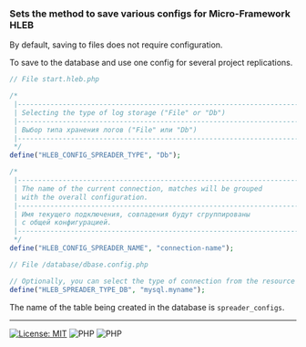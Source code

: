 ### Sets the method to save various configs for Micro-Framework HLEB

By default, saving to files does not require configuration.

To save to the database and use one config for several project replications.
```php
// File start.hleb.php

/*
 |-----------------------------------------------------------------------------
 | Selecting the type of log storage ("File" or "Db")
 |-----------------------------------------------------------------------------
 | Выбор типа хранения логов ("File" или "Db")
 |-----------------------------------------------------------------------------
 */
define("HLEB_CONFIG_SPREADER_TYPE", "Db");

/*
 |-----------------------------------------------------------------------------
 | The name of the current connection, matches will be grouped
 | with the overall configuration.
 |-----------------------------------------------------------------------------
 | Имя текущего подключения, совпадения будут сгруппированы
 | с общей конфигурацией.
 |-----------------------------------------------------------------------------
 */
define("HLEB_CONFIG_SPREADER_NAME", "connection-name");
```
```php
// File /database/dbase.config.php

// Optionally, you can select the type of connection from the resource /database/dbase.config.php
define("HLEB_SPREADER_TYPE_DB", "mysql.myname");

```
The name of the table being created in the database is `spreader_configs`.

------------------------------

[![License: MIT](https://img.shields.io/badge/License-MIT%20(Free)-brightgreen.svg)](https://github.com/phphleb/draft/blob/main/LICENSE) ![PHP](https://img.shields.io/badge/PHP-^7.4.0-blue) ![PHP](https://img.shields.io/badge/PHP-8-blue) 

